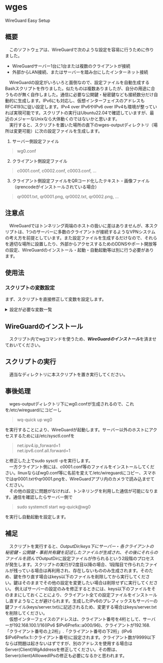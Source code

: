 # wges
 WireGuard Easy Setup

## 概要

　このソフトウェアは、WireGuardで次のような設定を容易に行うために作りました。
- WireGuardサーバー1台に1台または複数のクライアントが接続
- 外部からLAN接続、またはサーバーを踏み台にしたインターネット接続

　WireGuardの設定がいろいろと面倒なので、設定ファイルを自動生成するBashスクリプトを作りました。似たものは複数ありましたが、自分の用途に合うものが無く自作しました。通信に必要な公開鍵・秘密鍵なども接続数分だけ自動的に生成します。IPv6にも対応し、仮想インターフェイスのアドレスもRFC4193に従い設定します。IPv4 over IPv6やIPv6 over IPv4も環境が整っていれば実現可能です。スクリプトの実行はUbuntu22.04で確認していますが、最近のメジャーなUnixなら大体動くのではないかと思います。<br>
　実行すると、スクリプトを置いた場所の直下のwges-outputディレクトリ（場所は変更可能）に次の設定ファイルを生成します。
1. サーバー側設定ファイル
> wg0.conf
2. クライアント側設定ファイル
> c0001.conf, c0002.conf, c0003.conf, …
3. クライアント側設定ファイルをQRコード化したテキスト・画像ファイル（qrencodeがインストールされている場合）
> qr0001.txt, qr0001.png, qr0002.txt, qr0002.png, …

## 注意点
　WireGuardではトンネリング両端のホストの扱いに差はありませんが、本スクリプトは、1つのサーバーに多数のクライアントが接続するようなVPNシステムの考え方を前提としています。また設定ファイルを生成するだけなので、それらを適切な場所に設置したり、外部からアクセスするためのDDNSやポート開放等の設定、WireGuardのインストール・起動・自動起動等は別に行う必要があります。

## 使用法
### スクリプトの変数設定
まず、スクリプトを直接修正して変数を設定します。
<details><summary>設定が必要な変数一覧</summary><div>
#### Peers
　サーバーにぶら下がるクライアント数。9999まで対応。
#### ServerPort
　サーバーのWireGuardが使用する実ポート。
#### Endpoint
　外部からアクセスする時に使用するサーバー名・ポート番号。このアドレスが指す先がIPv6なら「over IPv6」で通信。
#### EthernetInterface
　サーバーから他のコンピューターへのアクセスに使用するインターフェイス。
#### DNS
　トンネル接続後にクライアント側が使用するネームサーバー。
#### ClientAllowedIPs
　クライアント側において、どこ向けのアクセスをトンネルに流すかを指定する変数。$iをクライアント番号、$IPv6PrefixをIPv6プレフィックスとして記述可能<br>
　この設定は重要。トンネル確立後に、トンネルに流す（かつ受け入れる）相手先アドレスを「,」で区切って記述。例えば次のようなネットワーク。
1. 192.168.XX.XX/24（サーバーのローカルLAN）
2. 10.0.0.0/16,$IPv6Prefix::96（WireGuardで作成された全サーバー・クライアントの仮想インターフェイス）
3. 0.0.0.0/0, ::/0（全てのネットワーク）

外部からLANへのアクセスを確保するのが目的ならば1、WireGuardでつながったホスト同士でも通信するなら1と2を併記、VPN踏み台サービスのようなことをさせるなら3のように指定。

**（多くの場合、ここより下の変数は変更不要）**
#### ServerConfigFile
　サーバーの設定ファイル名。/etc/wireguardにコピーして使用。拡張子を除いたものがサーバー側の仮想インターフェイス名になる。
#### ServerWgAddress, ClientWgAddress
　それぞれ、サーバー側・クライアント側の仮想インターフェイスのIPアドレス。$iをクライアント番号、$IPv6PrefixをIPv6プレフィックスとして記述可能。
#### ServerAllowedIPs
　サーバー側において、どこ向けのアクセスをトンネルに流すかを指定する変数。$iをクライアント番号、$IPv6PrefixをIPv6プレフィックスとして記述可能。デフォルトの設定では相手クライアント向けアクセスのみをトンネル。
#### UsePSK
　trueの場合は事前共有鍵を生成。
#### OutputDir
　ファイルの出力ディレクトリを、絶対パスまたは本スクリプトからの相対パスで指定。
</div></details>

## WireGuardのインストール
　スクリプト内でwgコマンドを使うため、***WireGuardのインストール***を済ませておいてください。
## スクリプトの実行
　適当なディレクトリに本スクリプトを置き実行してください。
## 事後処理
　wges-outputディレクトリ下にwg0.confが生成されるので、これを/etc/wireguard/にコピーし
> wq-quick up wg0

を実行することにより、WireGuardが起動します。サーバー以外のホストにアクセスするためには/etc/sysctl.confを
>net.ipv4.ip_forward=1<br>
>net.ipv6.conf.all.forward=1

と修正した上でsudo sysctl -pを実行します。<br>
　一方クライアント側には、c0001.conf等のファイルをインストールしてください。linuxならばwg0.conf等に名前を変えて/etc/wireguardにコピー、スマホではqr0001.txtやqr0001.pngを、WireGuardアプリ内のカメラで読み込ませてください。<br>
　その他の設定に問題がなければ、トンネリングを利用した通信が可能になります。通信を確認したらサーバー側で
> sudo systemctl start wg-quick@wg0

を実行し自動起動を設定します。

## 補足
　スクリプトを実行すると、$OutputDir/keys下にサーバー・各クライアントの秘密鍵・公開鍵・事前共有鍵を記述したファイルが生成され、その後にそれらのファイルを読んで$OutputDirに設定ファイルが作られるという2段階のプロセスが発生します。スクリプトの実行が2度目以降の場合、1段階目で作られたファイルが残っている場合は再利用され、存在しないもののみ生成されます。そのため、鍵を作り直す場合はkeys以下のファイルを削除してから実行してください。鍵はそのままでその他の設定を変更したい場合は削除せずに実行してください。 例えばサーバーの設定のみを修正するときには、keys以下のファイルをそのままにしておくことにより、クライアント全ての設定ファイルをインストールし直すようなことが避けられます。生成したIPv6のプレフィックスもサーバーの鍵ファイル(keys/server.txt)に記述されるため、変更する場合はkeys/server.txtを削除してください。<br>
　仮想インターフェイスのアドレスは、クライアント番号を4桁として、サーバーが192.168.100.1/16(IPv6 $IPv6Prefix::a000/96)、クライアントが192.168.「クライアント番号の上2桁」.「クライアント番号の下2桁」(IPv6 $IPv6Prefix:1::クライアント番号)に設定されます。クライアント数が9999以下ならば問題は起きないはずですが、別のアドレスを使用する場合はServer(Client)WgAddressを修正してください。その際は、Server(client)AlllowedIPsの修正も必要になるかと思われます。
